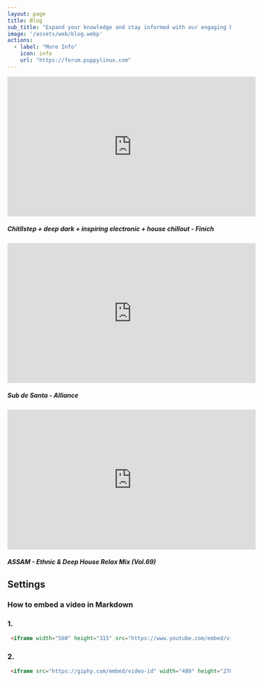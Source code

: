 ```yaml
---
layout: page
title: Blog
sub_title: "Expand your knowledge and stay informed with our engaging blog posts"
image: '/assets/web/blog.webp'
actions:
  - label: "More Info"
    icon: info
    url: "https://forum.puppylinux.com"   
---
```


<iframe width="560" height="315" src="https://www.youtube.com/embed/TDGHzgKWAeU" frameborder="0" allow="accelerometer; autoplay; clipboard-write; encrypted-media; gyroscope; picture-in-picture" allowfullscreen></iframe>

##### _Chitllstep + deep dark + inspiring electronic + house chillout - Finich_

<iframe width="560" height="315" src="https://www.youtube.com/embed/f3cIqLewlZA" frameborder="0" allow="accelerometer; autoplay; clipboard-write; encrypted-media; gyroscope; picture-in-picture" allowfullscreen></iframe>

##### _Sub de Santa - Alliance_

<iframe width="560" height="315" src="https://www.youtube.com/embed/HYFJ-_FL_ek" title="MASSAM - Ethnic &amp; Deep House Relax Mix (Vol.69)" frameborder="0" allow="accelerometer; autoplay; clipboard-write; encrypted-media; gyroscope; picture-in-picture; web-share" referrerpolicy="strict-origin-when-cross-origin" allowfullscreen></iframe>

#### _ASSAM - Ethnic & Deep House Relax Mix (Vol.69)_


## Settings

### How to embed a video in Markdown

### 1.

```html
 <iframe width="560" height="315" src="https://www.youtube.com/embed/video-id" frameborder="0" allow="accelerometer; autoplay; clipboard-write; encrypted-media; gyroscope; picture-in-picture" allowfullscreen></iframe>
```

### 2.

```html
 <iframe src="https://giphy.com/embed/video-id" width="480" height="270" frameBorder="0" class="giphy-embed" allowFullScreen></iframe>
```

